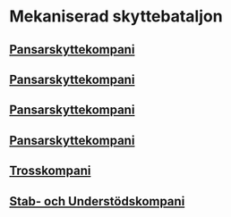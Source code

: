# Mekaniserad skyttebataljon

## [Pansarskyttekompani](/Kompanier/mekskkomp.md)

## [Pansarskyttekompani](/Kompanier/mekskkomp.md)

## [Pansarskyttekompani](/Kompanier/mekskkomp.md)

## [Pansarskyttekompani](/Kompanier/mekskkomp.md)

## [Trosskompani](/Kompanier/mektrosskomp.md)

## [Stab- och Understödskompani](/Kompanier/mekSoUkomp.md)
